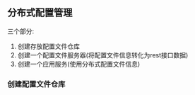## 分布式配置管理
三个部分:

1. 创建存放配置文件仓库
2. 创建一个配置文件服务器(将配置文件信息转化为rest接口数据)
3. 创建一个应用服务(使用分布式配置文件信息)
### 创建配置文件仓库
